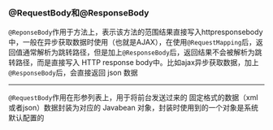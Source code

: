 ### @RequestBody和@ResponseBody
  `@ReponseBody`作用于方法上，表示该方法的范围结果直接写入httpresponsebody中，一般在异步获取数据时使用（也就是AJAX），在使用`@RequestMapping`后，返回值通常解析为跳转路径，但是加上`@ResponseBody`后，返回结果不会被解析为跳转路径，而是直接写入 HTTP response body中。比如ajax异步获取数据，加上`@ResponseBody`后，会直接返回 json 数据
 ----- ----
`@RequestBody`作用在形参列表上，用于将前台发送过来的 固定格式的数据（xml或者json）数据封装为对应的 Javabean 对象，封装时使用到的一个对象是系统默认配置的

